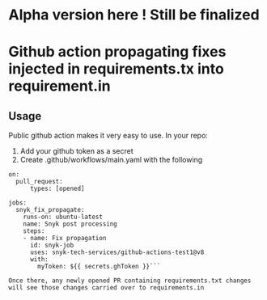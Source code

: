 # Alpha version here ! Still be finalized

# Github action propagating fixes injected in requirements.tx into requirement.in


## Usage

Public github action makes it very easy to use. 
In your repo:
1. Add your github token as a secret
2. Create .github/workflows/main.yaml with the following

```
on: 
  pull_request:
      types: [opened]

jobs:
  snyk_fix_propagate:
    runs-on: ubuntu-latest
    name: Snyk post processing
    steps:
    - name: Fix propagation
      id: snyk-job
      uses: snyk-tech-services/github-actions-test1@v8
      with:
        myToken: ${{ secrets.ghToken }}```

Once there, any newly opened PR containing requirements.txt changes will see those changes carried over to requirements.in